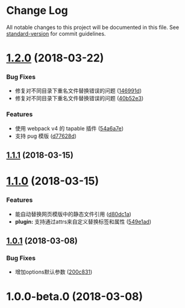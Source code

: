 # Change Log

All notable changes to this project will be documented in this file. See [standard-version](https://github.com/conventional-changelog/standard-version) for commit guidelines.

<a name="1.2.0"></a>
# [1.2.0](https://github.com/packingjs/packing-template/compare/v1.1.1...v1.2.0) (2018-03-22)


### Bug Fixes

* 修复对不同目录下重名文件替换错误的问题 ([146991d](https://github.com/packingjs/packing-template/commit/146991d))
* 修复对不同目录下重名文件替换错误的问题 ([40b52e3](https://github.com/packingjs/packing-template/commit/40b52e3))


### Features

* 使用 webpack v4 的 tapable 插件 ([54a6a7e](https://github.com/packingjs/packing-template/commit/54a6a7e))
* 支持 pug 模版 ([d77628d](https://github.com/packingjs/packing-template/commit/d77628d))



<a name="1.1.1"></a>
## [1.1.1](https://github.com/packingjs/packing-template/compare/v1.1.0...v1.1.1) (2018-03-15)



<a name="1.1.0"></a>
# [1.1.0](https://github.com/packingjs/packing-template/compare/v1.0.1...v1.1.0) (2018-03-15)


### Features

* 能自动替换网页模版中的静态文件引用 ([d80dc1a](https://github.com/packingjs/packing-template/commit/d80dc1a))
* **plugin:** 支持通过attrs来自定义替换标签和属性 ([549e1ad](https://github.com/packingjs/packing-template/commit/549e1ad))



<a name="1.0.1"></a>
## [1.0.1](https://github.com/packingjs/packing-template/compare/v1.0.0-beta.0...v1.0.1) (2018-03-08)


### Bug Fixes

* 增加options默认参数 ([200c831](https://github.com/packingjs/packing-template/commit/200c831))



<a name="1.0.0-beta.0"></a>
# 1.0.0-beta.0 (2018-03-08)
